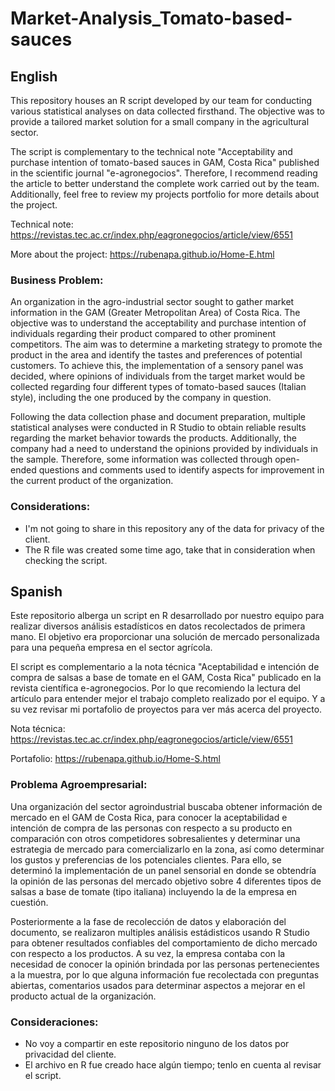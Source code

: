 # Market-Analysis_Tomato-based-sauces
## English
This repository houses an R script developed by our team for conducting various statistical analyses on data collected firsthand. The objective was to provide a tailored market solution for a small company in the agricultural sector.

The script is complementary to the technical note "Acceptability and purchase intention of tomato-based sauces in GAM, Costa Rica" published in the scientific journal "e-agronegocios". Therefore, I recommend reading the article to better understand the complete work carried out by the team. Additionally, feel free to review my projects portfolio for more details about the project.

Technical note: https://revistas.tec.ac.cr/index.php/eagronegocios/article/view/6551

More about the project: https://rubenapa.github.io/Home-E.html

### Business Problem:
An organization in the agro-industrial sector sought to gather market information in the GAM (Greater Metropolitan Area) of Costa Rica. The objective was to understand the acceptability and purchase intention of individuals regarding their product compared to other prominent competitors. The aim was to determine a marketing strategy to promote the product in the area and identify the tastes and preferences of potential customers. To achieve this, the implementation of a sensory panel was decided, where opinions of individuals from the target market would be collected regarding four different types of tomato-based sauces (Italian style), including the one produced by the company in question.

Following the data collection phase and document preparation, multiple statistical analyses were conducted in R Studio to obtain reliable results regarding the market behavior towards the products. Additionally, the company had a need to understand the opinions provided by individuals in the sample. Therefore, some information was collected through open-ended questions and comments used to identify aspects for improvement in the current product of the organization.

### Considerations:
- I'm not going to share in this repository any of the data for privacy of the client.
- The R file was created some time ago, take that in consideration when checking the script.

## Spanish
Este repositorio alberga un script en R desarrollado por nuestro equipo para realizar diversos análisis estadísticos en datos recolectados de primera mano. El objetivo era proporcionar una solución de mercado personalizada para una pequeña empresa en el sector agrícola.

El script es complementario a la nota técnica "Aceptabilidad e intención de compra de salsas a base de tomate en el GAM, Costa Rica" publicado en la revista científica e-agronegocios. Por lo que recomiendo la lectura del artículo para entender mejor el trabajo completo realizado por el equipo. Y a su vez revisar mi portafolio de proyectos para ver más acerca del proyecto.

Nota técnica: https://revistas.tec.ac.cr/index.php/eagronegocios/article/view/6551

Portafolio: https://rubenapa.github.io/Home-S.html

### Problema Agroempresarial:
Una organización del sector agroindustrial buscaba obtener información de mercado en el GAM de Costa Rica, para conocer la aceptabilidad e intención de compra de las personas con respecto a su producto en comparación con otros competidores sobresalientes y determinar una estrategia de mercado para comercializarlo en la zona, así como determinar los gustos y preferencias de los potenciales clientes. Para ello, se determinó la implementación de un panel sensorial en donde se obtendría la opinión de las personas del mercado objetivo sobre 4 diferentes tipos de salsas a base de tomate (tipo italiana) incluyendo la de la empresa en cuestión.

Posteriormente a la fase de recolección de datos y elaboración del documento, se realizaron multiples análisis estádisticos usando R Studio para obtener resultados confiables del comportamiento de dicho mercado con respecto a los productos. A su vez, la empresa contaba con la necesidad de conocer la opinión brindada por las personas pertenecientes a la muestra, por lo que alguna información fue recolectada con preguntas abiertas, comentarios usados para determinar aspectos a mejorar en el producto actual de la organización.

### Consideraciones:
- No voy a compartir en este repositorio ninguno de los datos por privacidad del cliente.
- El archivo en R fue creado hace algún tiempo; tenlo en cuenta al revisar el script.
